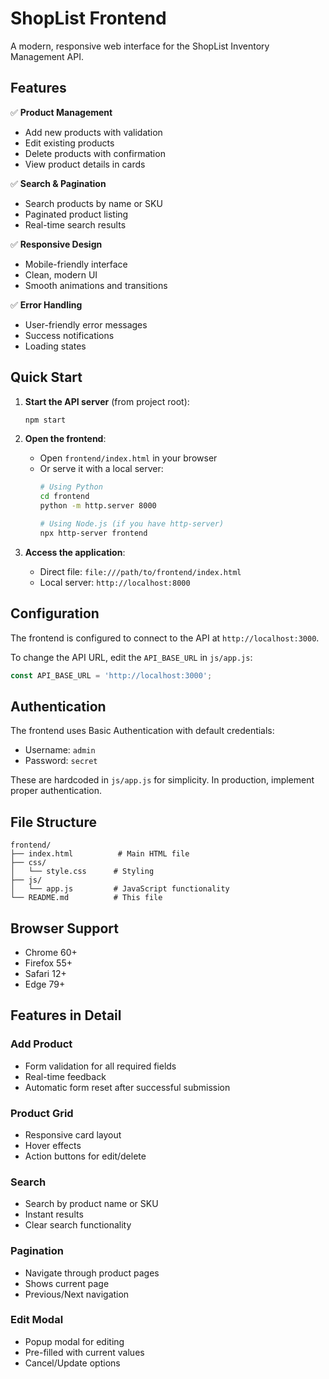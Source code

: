 # ShopList Frontend

A modern, responsive web interface for the ShopList Inventory Management API.

## Features

✅ **Product Management**
- Add new products with validation
- Edit existing products
- Delete products with confirmation
- View product details in cards

✅ **Search & Pagination**
- Search products by name or SKU
- Paginated product listing
- Real-time search results

✅ **Responsive Design**
- Mobile-friendly interface
- Clean, modern UI
- Smooth animations and transitions

✅ **Error Handling**
- User-friendly error messages
- Success notifications
- Loading states

## Quick Start

1. **Start the API server** (from project root):
   ```bash
   npm start
   ```

2. **Open the frontend**:
   - Open `frontend/index.html` in your browser
   - Or serve it with a local server:
     ```bash
     # Using Python
     cd frontend
     python -m http.server 8000
     
     # Using Node.js (if you have http-server)
     npx http-server frontend
     ```

3. **Access the application**:
   - Direct file: `file:///path/to/frontend/index.html`
   - Local server: `http://localhost:8000`

## Configuration

The frontend is configured to connect to the API at `http://localhost:3000`. 

To change the API URL, edit the `API_BASE_URL` in `js/app.js`:

```javascript
const API_BASE_URL = 'http://localhost:3000';
```

## Authentication

The frontend uses Basic Authentication with default credentials:
- Username: `admin`
- Password: `secret`

These are hardcoded in `js/app.js` for simplicity. In production, implement proper authentication.

## File Structure

```
frontend/
├── index.html          # Main HTML file
├── css/
│   └── style.css      # Styling
├── js/
│   └── app.js         # JavaScript functionality
└── README.md          # This file
```

## Browser Support

- Chrome 60+
- Firefox 55+
- Safari 12+
- Edge 79+

## Features in Detail

### Add Product
- Form validation for all required fields
- Real-time feedback
- Automatic form reset after successful submission

### Product Grid
- Responsive card layout
- Hover effects
- Action buttons for edit/delete

### Search
- Search by product name or SKU
- Instant results
- Clear search functionality

### Pagination
- Navigate through product pages
- Shows current page
- Previous/Next navigation

### Edit Modal
- Popup modal for editing
- Pre-filled with current values
- Cancel/Update options